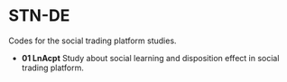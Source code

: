 # STN-DE
Codes for the social trading platform studies.
- **01 LnAcpt** Study about social learning and disposition effect in social trading platform.
